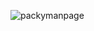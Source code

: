 

![packymanpage](https://user-images.githubusercontent.com/78001774/236713834-65ce017f-bbcd-4d8e-95ed-4ff8aab8cfd7.png)

<!--
**CramerJ1470/Cramerj1470** is a ✨ _special_ ✨ repository because its `README.md` (this file) appears on your GitHub profile.

Here are some ideas to get you started:

- 🔭 I’m currently working on ...
- 🌱 I’m currently learning ...!


- 👯 I’m looking to collaborate on ...
- 🤔 I’m looking for help with ...
- 💬 Ask me about ...
- 📫 How to reach me: ...
- 😄 Pronouns: ...
- ⚡ Fun fact: ...
-->
